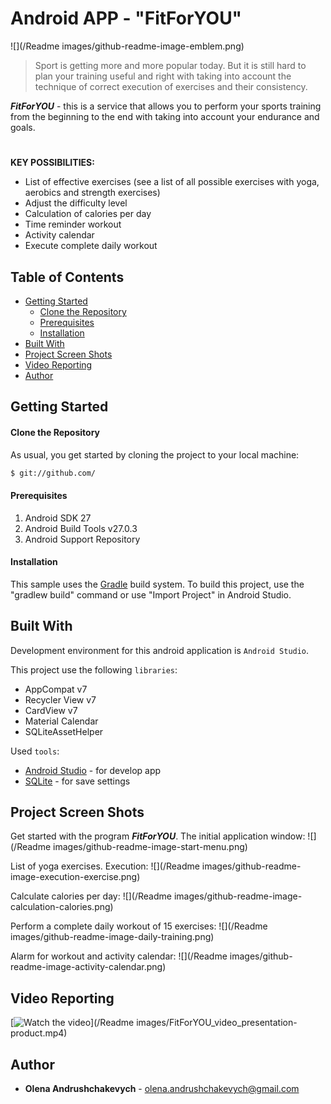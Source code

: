 # Android APP - "FitForYOU"
![](/Readme images/github-readme-image-emblem.png)

>Sport is getting more and more popular today. But it is still hard to plan your training useful and right with taking into account the technique of correct execution of exercises and their consistency. 

***FitForYOU*** - this is a service that allows you to perform your sports training from the beginning to the end with taking into account your endurance and goals.

#
**KEY POSSIBILITIES:**
  - List of effective exercises (see a list of all possible exercises 
     with yoga, aerobics and strength exercises)
  - Adjust the difficulty level
  - Calculation of calories per day
  - Time reminder workout
  - Activity calendar
  - Execute complete daily workout



## Table of Contents
- [Getting Started](#markdown-header-getting-started)
  - [Clone the Repository](#markdown-header-clone)
  - [Prerequisites](#markdown-prerequisites)
  - [Installation](#markdown-header-installation)
- [Built With](#markdown-header-built-with)
- [Project Screen Shots](#markdown-header-project-screen-shots)
- [Video Reporting](#markdown-header-video-reporting)
- [Author](#markdown-header-author)




<a name="markdown-header-getting-started"></a>
## Getting Started

<a name="markdown-header-clone"></a>
#### Clone the Repository
 As usual, you get started by cloning the project to your local machine:
 ```sh
 $ git://github.com/
 ```
 
 
<a name="markdown-prerequisites"></a>
#### Prerequisites 
1. Android SDK 27
2. Android Build Tools v27.0.3
3. Android Support Repository


<a name="markdown-header-installation"></a>
#### Installation
This sample uses the [Gradle] build system. To build this project, use the "gradlew build" command or use "Import Project" in Android Studio.




<a name="markdown-header-built-with"></a>
## Built With
Development environment for this android application is `Android Studio`.

This project use the following `libraries`:
* AppCompat v7
* Recycler View v7
* CardView v7 
* Material Calendar
* SQLiteAssetHelper

Used `tools`:
* [Android Studio] - for develop app
* [SQLite] - for save settings




<a name="markdown-header-project-screen-shots"></a>
## Project Screen Shots
Get started with the program ***FitForYOU***. The initial application window:
![](/Readme images/github-readme-image-start-menu.png)

List of yoga exercises. Execution:
![](/Readme images/github-readme-image-execution-exercise.png)

Calculate calories per day:
![](/Readme images/github-readme-image-calculation-calories.png)

Perform a complete daily workout of 15 exercises:
![](/Readme images/github-readme-image-daily-training.png)

Alarm for workout and activity calendar:
![](/Readme images/github-readme-image-activity-calendar.png)


<a name="markdown-header-video-reporting"></a>
## Video Reporting
[![Watch the video]()](/Readme images/FitForYOU_video_presentation-product.mp4)


<a name="markdown-header-author"></a>
## Author
- ****Olena Andrushchakevych**** - olena.andrushchakevych@gmail.com


[Gradle]: <https://gradle.org/>
[SQLite]: <https://www.sqlite.org/about.html>
[Android Studio]: <https://developer.android.com/studio/>